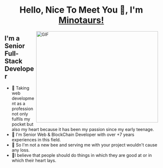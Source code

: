 <h1 align="center">Hello, Nice To Meet You 👋, I'm <a href="https://github.com/minotaurs110/minotaurs110/" target="blank">Minotaurs!</a></h1>

<img align="right" alt="GIF" height="300px" width="400px" src="https://media.giphy.com/media/Ah3zHH7hvsSB2/giphy.gif" />

## I'm a Senior Full-Stack Developer

- 🔭 Taking web development as a profession not only fulfils my pocket but also my heart because it has been my passion since my early teenage.
- 🌱 I'm Senior Web & BlockChain Developer with over +7 years experiences in this field.
- 👯 So I'm not a new bee and serving me with your project wouldn't cause any loss.
- 💪I believe that people should do things in which they are good at or in which their heart lays.


<!--
**minotaurs110/minotaurs110** is a ✨ _special_ ✨ repository because its `README.md` (this file) appears on your GitHub profile.



Here are some ideas to get you started:

-  I’m currently working on ...
- 🌱 I’m currently learning ...
- 👯 I’m looking to collaborate on ...
- 🤔 I’m looking for help with ...
- 💬 Ask me about ...
- 📫 How to reach me: ...
- 😄 Pronouns: ...
- ⚡ Fun fact: ...
-->
